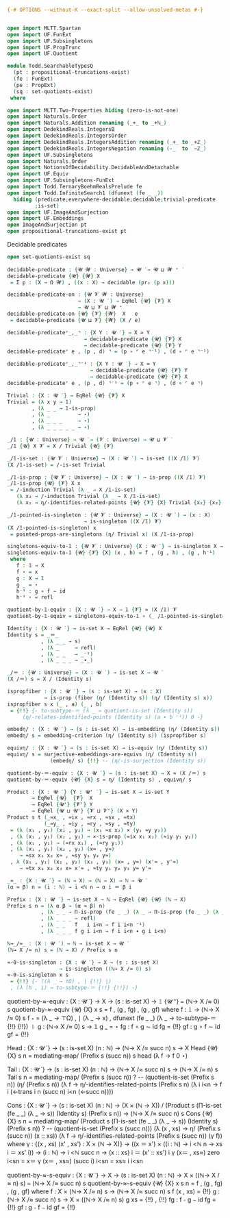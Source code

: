 ```agda
{-# OPTIONS --without-K --exact-split --allow-unsolved-metas #-}


open import MLTT.Spartan
open import UF.FunExt
open import UF.Subsingletons
open import UF.PropTrunc
open import UF.Quotient

module Todd.SearchableTypesQ
  (pt : propositional-truncations-exist)
  (fe : FunExt)
  (pe : PropExt)
  (sq : set-quotients-exist)
 where

open import MLTT.Two-Properties hiding (zero-is-not-one)
open import Naturals.Order
open import Naturals.Addition renaming (_+_ to _+ℕ_)
open import DedekindReals.IntegersB
open import DedekindReals.IntegersOrder
open import DedekindReals.IntegersAddition renaming (_+_ to _+ℤ_)
open import DedekindReals.IntegersNegation renaming (-_  to  −ℤ_)
open import UF.Subsingletons
open import Naturals.Order
open import NotionsOfDecidability.DecidableAndDetachable
open import UF.Equiv
open import UF.Subsingletons-FunExt
open import Todd.TernaryBoehmRealsPrelude fe
open import Todd.InfiniteSearch1 (dfunext (fe _ _))
  hiding (predicate;everywhere-decidable;decidable;trivial-predicate
         ;is-set)
open import UF.ImageAndSurjection
open import UF.Embeddings
open ImageAndSurjection pt
open propositional-truncations-exist pt

```

Decidable predicates

```agda
open set-quotients-exist sq
 
decidable-predicate : {𝓤 𝓦 : Universe} → 𝓤 ̇ → 𝓤 ⊔ 𝓦 ⁺ ̇
decidable-predicate {𝓤} {𝓦} X
 = Σ p ꞉ (X → Ω 𝓦) , ((x : X) → decidable (pr₁ (p x)))

decidable-predicate-on : {𝓤 𝓥 𝓦 : Universe}
                       → (X : 𝓤 ̇ ) → EqRel {𝓤} {𝓥} X
                       → 𝓤 ⊔ 𝓥 ⊔ 𝓦 ⁺ ̇
decidable-predicate-on {𝓤} {𝓥} {𝓦}  X   e
 = decidable-predicate {𝓤 ⊔ 𝓥} {𝓦} (X / e)

decidable-predicate⌜_,_⌝ : {X Y : 𝓤 ̇ } → X ≃ Y
                         → decidable-predicate {𝓤} {𝓥} X
                         → decidable-predicate {𝓤} {𝓥} Y
decidable-predicate⌜ e , (p , d) ⌝ = (p ∘ ⌜ e ⌝⁻¹) , (d ∘ ⌜ e ⌝⁻¹)

decidable-predicate⌜_,_⌝⁻¹ : {X Y : 𝓤 ̇ } → X ≃ Y
                           → decidable-predicate {𝓤} {𝓥} Y
                           → decidable-predicate {𝓤} {𝓥} X
decidable-predicate⌜ e , (p , d) ⌝⁻¹ = (p ∘ ⌜ e ⌝) , (d ∘ ⌜ e ⌝)

Trivial : {X : 𝓤 ̇ } → EqRel {𝓤} {𝓥} X
Trivial = (λ x y → 𝟙)
        , (λ _ _ → 𝟙-is-prop)
        , (λ _         → ⋆)
        , (λ _ _ _     → ⋆)
        , (λ _ _ _ _ _ → ⋆)

_/𝟙 : {𝓤 : Universe} → 𝓤 ̇ → (𝓥 : Universe) → 𝓤 ⊔ 𝓥 ̇ 
_/𝟙 {𝓤} X 𝓥 = X / Trivial {𝓤} {𝓥}

_/𝟙-is-set : {𝓤 𝓥 : Universe} → (X : 𝓤 ̇ ) → is-set ((X /𝟙) 𝓥) 
(X /𝟙-is-set) = /-is-set Trivial

_/𝟙-is-prop : {𝓤 𝓥 : Universe} → (X : 𝓤 ̇ ) → is-prop ((X /𝟙) 𝓥) 
_/𝟙-is-prop {𝓤} {𝓥} X x
 = /-induction Trivial (λ _ → X /𝟙-is-set)
   (λ x₂ → /-induction Trivial (λ _ → X /𝟙-is-set)
   (λ x₁ → η/-identifies-related-points {𝓤} {𝓥} {X} Trivial {x₁} {x₂} ⋆) x)

_/𝟙-pointed-is-singleton : {𝓤 𝓥 : Universe} → (X : 𝓤 ̇ ) → (x : X)
                         → is-singleton ((X /𝟙) 𝓥) 
(X /𝟙-pointed-is-singleton) x
 = pointed-props-are-singletons (η/ Trivial x) (X /𝟙-is-prop)

singletons-equiv-to-𝟙 : {𝓤 𝓥 : Universe} {X : 𝓤 ̇ } → is-singleton X → 𝟙 {𝓥} ≃ X
singletons-equiv-to-𝟙 {𝓤} {𝓥} {X} (x , h) = f , (g , h) , (g , h⁻¹)
 where
   f : 𝟙 → X
   f ⋆ = x
   g : X → 𝟙
   g _ = ⋆
   h⁻¹ : g ∘ f ∼ id
   h⁻¹ ⋆ = refl

quotient-by-𝟙-equiv : {X : 𝓤 ̇ } → X → 𝟙 {𝓥} ≃ (X /𝟙) 𝓥
quotient-by-𝟙-equiv = singletons-equiv-to-𝟙 ∘ (_ /𝟙-pointed-is-singleton)

Identity : {X : 𝓤 ̇ } → is-set X → EqRel {𝓤} {𝓤} X
Identity s = _＝_
           , (λ _ _ → s)
           , (λ _     → refl)
           , (λ _ _   → _⁻¹)
           , (λ _ _ _ → _∙_)

_/＝ : {𝓤 : Universe} → (X : 𝓤 ̇ ) → is-set X → 𝓤 ̇
(X /＝) s = X / (Identity s)

ispropfiber : {X : 𝓤 ̇ } → (s : is-set X) → (x : X)
            → is-prop (fiber (η/ (Identity s)) (η/ (Identity s) x))
ispropfiber s x (_ , a) (_ , b)
 = {!!} {- to-subtype-＝ (λ _ → quotient-is-set (Identity s))
     (η/-relates-identified-points (Identity s) (a ∙ b ⁻¹)) 0 -}

embedη/ : {X : 𝓤 ̇ } → (s : is-set X) → is-embedding (η/ (Identity s))
embedη/ s = embedding-criterion (η/ (Identity s)) (ispropfiber s)

equivη/ : {X : 𝓤 ̇ } → (s : is-set X) → is-equiv (η/ (Identity s))
equivη/ s = surjective-embeddings-are-equivs (η/ (Identity s))
              (embedη/ s) {!!} -- (η/-is-surjection (Identity s))

quotient-by-＝-equiv : {X : 𝓤 ̇ } → (s : is-set X) → X ≃ (X /＝) s
quotient-by-＝-equiv {𝓤} {X} s = η/ (Identity s) , equivη/ s

Product : {X : 𝓤 ̇ } {Y : 𝓤' ̇ } → is-set X → is-set Y
        → EqRel {𝓤}  {𝓥}  X
        → EqRel {𝓤'} {𝓥'} Y
        → EqRel {𝓤 ⊔ 𝓤'} {𝓥 ⊔ 𝓥'} (X × Y)
Product s t (_≈x_ , ≈ix , ≈rx , ≈sx , ≈tx)
            (_≈y_ , ≈iy , ≈ry , ≈sy , ≈ty)
 = (λ (x₁ , y₁) (x₂ , y₂) → (x₁ ≈x x₂) × (y₁ ≈y y₂))
 , (λ (x₁ , y₁) (x₂ , y₂) → ×-is-prop (≈ix x₁ x₂) (≈iy y₁ y₂))
 , (λ (x₁ , y₁) → (≈rx x₁) , (≈ry y₁))
 , (λ (x₁ , y₁) (x₂ , y₂) (x≈ , y≈)
    → ≈sx x₁ x₂ x≈ , ≈sy y₁ y₂ y≈)
 , λ (x₁ , y₁) (x₂ , y₂) (x₃ , y₃) (x≈ , y≈) (x'≈ , y'≈)
    → ≈tx x₁ x₂ x₃ x≈ x'≈ , ≈ty y₁ y₂ y₃ y≈ y'≈

_≈_ : {X : 𝓤 ̇ } → (ℕ → X) → (ℕ → X) → ℕ → 𝓤 ̇
(α ≈ β) n = (i : ℕ) → i <ℕ n → α i ＝ β i

Prefix : {X : 𝓤 ̇ } → is-set X → ℕ → EqRel {𝓤} {𝓤} (ℕ → X)
Prefix s n = (λ α β → (α ≈ β) n)
           , (λ _ _ → Π-is-prop (fe _ _) (λ _ → Π-is-prop (fe _ _) (λ _ → s)))
           , (λ _ _ _ → refl)
           , (λ _ _   f   i i<n → f i i<n ⁻¹)
           , (λ _ _ _ f g i i<n → f i i<n ∙ g i i<n)

ℕ→_/≈_ : (X : 𝓤 ̇ ) → ℕ → is-set X → 𝓤 ̇
(ℕ→ X /≈ n) s = (ℕ → X) / Prefix s n

≈-0-is-singleton : {X : 𝓤 ̇ } → X → (s : is-set X)
                 → is-singleton ((ℕ→ X /≈ 0) s)
≈-0-is-singleton x s
 = {!!} {- ((λ _ → ⊤Ω) , ∣ {!!} ∣)
 , (λ (h , i) → to-subtype-＝ {!!} {!!}) -}
```
quotient-by-≈-equiv : {X : 𝓤 ̇ } → X → (s : is-set X)
                    → 𝟙 {𝓤 ⁺} ≃ (ℕ→ X /≈ 0) s
quotient-by-≈-equiv {𝓤} {X} x s = f , (g , fg) , (g , gf)
 where
   f : 𝟙 → (ℕ→ X /≈ 0) s
   f ⋆ = (λ _ → ⊤Ω) , ∣ (λ _ → x) , dfunext (fe _ _) (λ _ → to-subtype-＝ {!!} {!!}) ∣
   g : (ℕ→ X /≈ 0) s → 𝟙
   g _ = ⋆
   fg : f ∘ g ∼ id
   fg = {!!}
   gf : g ∘ f ∼ id
   gf = {!!}

Head : {X : 𝓤 ̇ } → (s : is-set X) (n : ℕ)
     → (ℕ→ X /≈ succ n) s → X
Head {𝓤} {X} s n
 = mediating-map/ (Prefix s (succ n)) s head (λ f → f 0 ⋆)

Tail : {X : 𝓤 ̇ } → (s : is-set X) (n : ℕ)
     → (ℕ→ X /≈ succ n) s → (ℕ→ X /≈ n) s
Tail s n
 = mediating-map/ (Prefix s (succ n)) ? -- (quotient-is-set (Prefix s n))
     (η/ (Prefix s n))
     (λ f → η/-identifies-related-points (Prefix s n)
       (λ i i<n → f i (<-trans i n (succ n) i<n (<-succ n))))

Cons : {X : 𝓤 ̇ } → (s : is-set X) (n : ℕ)
     → (X × (ℕ → X)) / (Product s (Π-is-set (fe _ _) (λ _ → s))
                         (Identity s) (Prefix s n))
     → (ℕ→ X /≈ succ n) s
Cons {𝓤} {X} s n
 = mediating-map/
     (Product s (Π-is-set (fe _ _) (λ _ → s)) (Identity s) (Prefix s n))
     ? -- (quotient-is-set (Prefix s (succ n)))
     (λ (x , xs) → η/ (Prefix s (succ n)) (x :: xs))
     (λ f → η/-identifies-related-points (Prefix s (succ n))
       (γ f))
 where
   γ : {(x , xs) (x' , xs') : X × (ℕ → X)}
     → ((x ＝ x') × ((i : ℕ) → i <ℕ n → xs i ＝ xs' i))
     → (i : ℕ) → i <ℕ succ n
     → (x :: xs) i ＝ (x' :: xs') i
   γ (x＝ , xs≈) zero i<sn = x＝
   γ (x＝ , xs≈) (succ i) i<sn = xs≈ i i<sn

quotient-by-≈-s-equiv : {X : 𝓤 ̇ } → X → (s : is-set X) (n : ℕ)
                      → X × ((ℕ→ X /≈ n) s) ≃ (ℕ→ X /≈ succ n) s
quotient-by-≈-s-equiv {𝓤} {X} x s n = f , (g , fg) , (g , gf)
 where
   f : X × (ℕ→ X /≈ n) s → (ℕ→ X /≈ succ n) s
   f (x , xs) = {!!}
   g : (ℕ→ X /≈ succ n) s → X × ((ℕ→ X /≈ n) s)
   g xs = {!!} , {!!}
   fg : f ∘ g ∼ id
   fg = {!!}
   gf : g ∘ f ∼ id
   gf = {!!}
